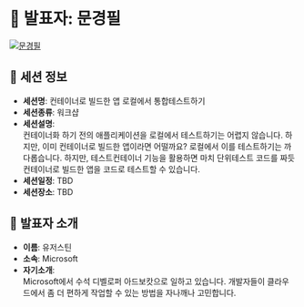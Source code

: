 # 🎤 발표자: 문경필

<div class="container">
    <div class="row justify-content-center">
        <div class="col-md-4 profile mb-4 text-center">
            <a href="#" target="_self"><img src="/images/speakers/kyungfilmoon.jpg" alt="문경필" class="img-fluid" /></a>
        </div>
    </div>
</div>

## 🔎 세션 정보

- **세션명**: 컨테이너로 빌드한 앱 로컬에서 통합테스트하기
- **세션종류**: 워크샵
- **세션설명**: <br>
  컨테이너화 하기 전의 애플리케이션을 로컬에서 테스트하기는 어렵지 않습니다. 하지만, 이미 컨테이너로 빌드한 앱이라면 어떨까요? 로컬에서 이를 테스트하기는 까다롭습니다. 하지만, 테스트컨테이너 기능을 활용하면 마치 단위테스트 코드를 짜듯 컨테이너로 빌드한 앱을 코드로 테스트할 수 있습니다.
- **세션일정**: TBD
- **세션장소**: TBD

## 📜 발표자 소개

- **이름**: 유저스틴
- **소속**: Microsoft
- **자기소개**: <br>
  Microsoft에서 수석 디벨로퍼 아드보캇으로 일하고 있습니다. 개발자들이 클라우드에서 좀 더 편하게 작업할 수 있는 방법을 자나깨나 고민합니다.